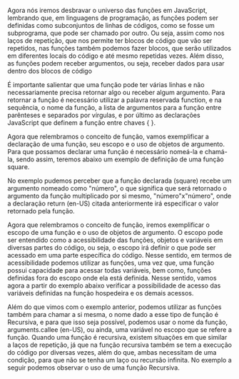 Agora nós iremos desbravar o universo das funções em JavaScript, lembrando que,
em linguagens de programação, as funções podem ser definidas como subconjuntos de
linhas de códigos, como se fosse um subprograma, que pode ser chamado por outro. Ou
seja, assim como nos laços de repetição, que nos permite ter blocos de código que vão ser
repetidos, nas funções também podemos fazer blocos, que serão utilizados em diferentes
locais do código e até mesmo repetidas vezes. Além disso, as funções podem receber
argumentos, ou seja, receber dados para usar dentro dos blocos de código

É importante salientar que uma função pode ter várias linhas e não
necessariamente precisa retornar algo ou receber algum argumento. Para retornar a
função é necessário utilizar a palavra reservada function, e na sequência, o nome da
função, a lista de argumentos para a função entre parênteses e separados por vírgulas, e
por último as declarações JavaScript que definem a função entre chaves { }.

Agora que relembramos o conceito de função, vamos exemplificar a declaração de
uma função, seu escopo e o uso de objetos de argumento. Para que possamos declarar
uma função é necessário nomeá-la e chamá-la, sendo assim, teremos abaixo um exemplo
de definição de uma função square.

No exemplo pudemos perceber que a função declarada (square) recebe um
argumento nomeado como "número", o que significa que será retornado o argumento da
função multiplicado por si mesmo, "número"x"número", onde a declaração return (en-US)
citada anteriormente irá especificar o valor retornado pela função.

Agora que relembramos o conceito de função, iremos exemplificar o escopo de uma
função e o uso de objetos de argumento. O escopo pode ser entendido como a
acessibilidade das funções, objetos e variáveis em diversas partes do código, ou seja, o
escopo irá definir o que pode ser acessado em uma parte específica do código. Nesse
sentido, em termos de acessibilidade podemos utilizar as funções, uma vez que, uma
função possui capacidade para acessar todas variáveis, bem como, funções definidas fora
do escopo onde ela está definida.
Nesse sentido, vamos agora a partir do exemplo abaixo verificar a possibilidade de
acesso das variáveis definidas na função hospedeira e os demais acessos.

Além do que vimos com o exemplo anterior, podemos utilizar as funções também
para chamar a si mesma, o nome dado a esse tipo de função é Recursiva, e para que isso
seja possível, podemos usar o nome da função, arguments.callee (en-US), ou ainda, uma
variável no escopo que se refere a função.
Quando uma função é recursiva, existem situações em que similar a laços de
repetição, já que na função recursiva também se tem a execução do código por diversas
vezes, além do que, ambas necessitam de uma condição, para que não se tenha um laço
ou recursão infinita. No exemplo a seguir podemos observar o uso de uma função
Recursiva.
